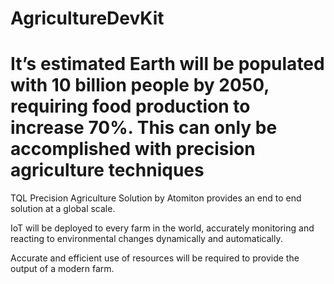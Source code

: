 # AgricultureDevKit

# It’s estimated Earth will be populated with 10 billion people by 2050, requiring food production to increase 70%. This can only be accomplished with precision agriculture techniques

TQL Precision Agriculture Solution by Atomiton provides an end to end solution at a global scale.

IoT will be deployed to every farm in the world, accurately monitoring and reacting to environmental changes dynamically and automatically.

Accurate and efficient use of resources will be required to provide the output of a modern farm.
